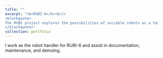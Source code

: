 ```yaml
---
title: ""
excerpt: "<b>RUBI-6</b><br/> 
<blockquote>
The RUBI project explores the possibilities of sociable robots as a tool for education and enrichment for toddlers in early childhood education environments.<br/>[<img src='/images/rubi_project.png'>](http://rubi.ucsd.edu)
</blockquote>"
collection: portfolio
---
```


I work as the robot handler for RUBI-6 and assist in documentation, maintenance, and demoing.
